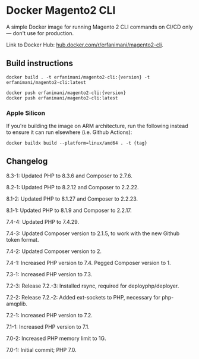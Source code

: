 # Docker Magento2 CLI

A simple Docker image for running Magento 2 CLI commands on CI/CD only — don't use for production.

Link to Docker Hub: [hub.docker.com/r/erfanimani/magento2-cli](https://hub.docker.com/r/erfanimani/magento2-cli).

## Build instructions

    docker build . -t erfanimani/magento2-cli:{version} -t erfanimani/magento2-cli:latest

    docker push erfanimani/magento2-cli:{version}
    docker push erfanimani/magento2-cli:latest

### Apple Silicon

If you're building the image on ARM architecture, run the following instead to ensure it can run elsewhere (i.e. Github Actions):

    docker buildx build --platform=linux/amd64 . -t {tag}

## Changelog

8.3-1: Updated PHP to 8.3.6 and Composer to 2.7.6.

8.2-1: Updated PHP to 8.2.12 and Composer to 2.2.22.

8.1-2: Updated PHP to 8.1.27 and Composer to 2.2.23.

8.1-1: Updated PHP to 8.1.9 and Composer to 2.2.17.

7.4-4: Updated PHP to 7.4.29.

7.4-3: Updated Composer version to 2.1.5, to work with the new Github token format.

7.4-2: Updated Composer version to 2.

7.4-1: Increased PHP version to 7.4. Pegged Composer version to 1.

7.3-1: Increased PHP version to 7.3.

7.2-3: Release 7.2.-3: Installed rsync, required for deployphp/deployer.

7.2-2: Release 7.2.-2: Added ext-sockets to PHP, necessary for php-amqplib.

7.2-1: Increased PHP version to 7.2.

7.1-1: Increased PHP version to 7.1.

7.0-2: Increased PHP memory limit to 1G.

7.0-1: Initial commit; PHP 7.0.

